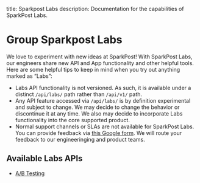 title: Sparkpost Labs
description: Documentation for the capabilities of SparkPost Labs.

# Group Sparkpost Labs

We love to experiment with new ideas at SparkPost!
With SparkPost Labs, our engineers share new API and App functionality and other helpful tools. Here are some helpful tips to keep in mind when you try out anything marked as “Labs”:

* Labs API functionality is not versioned. As such, it is available under a distinct `/api/labs/` path rather than `/api/v1/` path. 
* Any API feature accessed via `/api/labs/` is by definition experimental and subject to change. We may decide to change the behavior or discontinue it at any time. We also may decide to incorporate Labs functionality into the core supported product.
* Normal support channels or SLAs are not available for SparkPost Labs. You can provide feedback via [this Google form](https://goo.gl/forms/qvTW9BbmQFsFTZB03).  We will  route your feedback to our engineeringing and product teams.

## Available Labs APIs

* [A/B Testing](/api/ab-testing.html)
